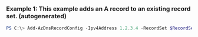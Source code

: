 ### Example 1: This example adds an A record to an existing record set. (autogenerated)
```powershell
PS C:\> Add-AzDnsRecordConfig -Ipv4Address 1.2.3.4 -RecordSet $RecordSet
```

